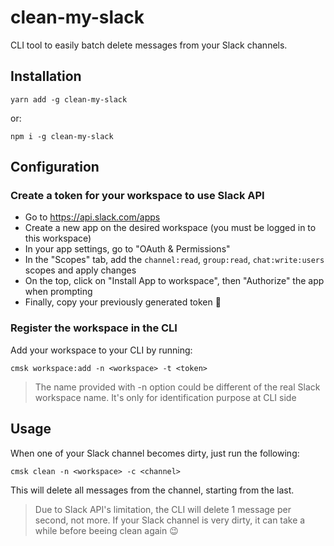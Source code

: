 # clean-my-slack
CLI tool to easily batch delete messages from your Slack channels. 

## Installation

```
yarn add -g clean-my-slack 
```
or:
```
npm i -g clean-my-slack
```

## Configuration

### Create a token for your workspace to use Slack API

- Go to https://api.slack.com/apps 
- Create a new app on the desired workspace (you must be logged in to this workspace)
- In your app settings, go to "OAuth & Permissions"
- In the "Scopes" tab, add the `channel:read`, `group:read`, `chat:write:users` scopes and apply changes
- On the top, click on "Install App to workspace", then "Authorize" the app when prompting
- Finally, copy your previously generated token 🙂

### Register the workspace in the CLI

Add your workspace to your CLI by running:
```
cmsk workspace:add -n <workspace> -t <token>
```

> The name provided with -n option could be different of the real Slack workspace name.
> It's only for identification purpose at CLI side

## Usage

When one of your Slack channel becomes dirty, just run the following:
```
cmsk clean -n <workspace> -c <channel>
```

This will delete all messages from the channel, starting from the last.

> Due to Slack API's limitation, the CLI will delete 1 message per second, not more. 
> If your Slack channel is very dirty, it can take a while before beeing clean again 😉
